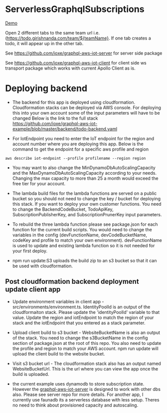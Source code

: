 # ServerlessGraphqlSubscriptions

[Demo](https://todo.girishnanda.com)

Open 2 different tabs to the same team url i.e. (https://todo.girishnanda.com/team/${teamName}. If one tab creates a todo, it will appear up in the other tab.

See https://github.com/ioxe/graphql-aws-iot-server for server side package

See https://github.com/ioxe/graphql-aws-iot-client for client side ws transport package which works with current Apollo Client as is.

# Deploying backend

* The backend for this app is deployed using cloudformation. Cloudformation stacks can be deployed via AWS console. For deploying this into your own account some of the input parameters will have to be changed
Below is the link to the full stack
https://github.com/ioxe/graphql-aws-iot-example/blob/master/backend/todo-backend.yaml

* For IotEndpoint you need to enter the IoT endpoint for the region and account number where you are deploying this app.
Below is the command to get the endpoint for a specific aws profile and region
```
aws describe iot-endpoint --profile profilename --region region
```
* You may want to also change the MinDynamoDbAutoScalingCapacity and the MaxDynamoDbAutoScalingCapacity according to your needs. Changing the max capacity to more than 25 a month would exceed the free tier for your account.

* The lambda build files for the lambda functions are served on a public bucket so you should not need to change the key / bucket for deploying this stack. If you want to deploy your own customer functions. You need to change the BackendCodeBucket, TodoApiKey, SubscriptionPublisherKey, and SubscriptionPrunerKey input parameters.

* To rebuild the three lambda function please see package.json for each function for the current build scripts. You would need to change the variables in the config (devFunctionName, devCodeBucketName, codeKey and profile to match your own environment). devFunctionName is used to update and existing lambda function so it is not needed for your first deploy. 

* npm run update:S3 uploads the build zip to an s3 bucket so that it can be used with cloudformation.

## Post cloudformation backend deployment update client app 

* Update environment variables in client app -  src/environments/environment.ts. IdentityPoolId is an output of the cloudformaiton stack. Please update the 'identityPoolId' variable to that value. Update the region and iotEndpoint to match the region of your stack and the iotEndpoint that you entered as a stack parameter.

* Upload client build to s3 bucket - WebsiteBucketName is also an output of the stack. You need to change the s3BucketName in the config section of package.json at the root of this repo. You also need to update the profile and region to match your AWS account. npm run update will upload the client build to the website bucket.

* Visit s3 bucket url - The cloudformation stack also has an output named WebsiteBucketUrl. This is the url where you can view the app once the build is uploaded. 


* the current example uses dynamodb to store subscription state. However the [graphql-aws-iot-server](https://github.com/ioxe/graphql-aws-iot-server) is designed to work with other dbs also. Please see server repo for more details. For another app, I currently use faunadb its a serverless database with less setup. Theres no need to think about provisioned capacity and autoscaling.

